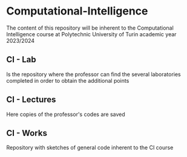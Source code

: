 # Computational-Intelligence
The content of this repository will be inherent to the Computational Intelligence course at Polytechnic University of Turin academic year 2023/2024

## CI - Lab 
Is the repository where the professor can find the several laboratories completed in order to obtain the additional points

## CI - Lectures
Here copies of the professor's codes are saved

## CI - Works
Repository with sketches of general code inherent to the CI course

